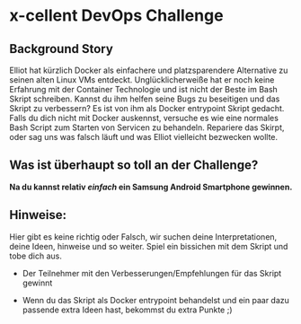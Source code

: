 # x-cellent DevOps Challenge

## Background Story


Elliot hat kürzlich Docker als einfachere und platzsparendere Alternative zu seinen alten Linux VMs entdeckt.
Unglücklicherweiße hat er noch keine Erfahrung mit der Container Technologie und ist nicht der Beste im Bash Skript schreiben.
Kannst du ihm helfen seine Bugs zu beseitigen und das Skript zu verbessern? Es ist von ihm als Docker entrypoint Skript gedacht.
Falls du dich nicht mit Docker auskennst, versuche es wie eine normales Bash Script zum Starten von Servicen zu behandeln.
Repariere das Skirpt, oder sag uns was falsch läuft und was Elliot vielleicht bezwecken wollte.


## Was ist überhaupt so toll an der Challenge?

__Na du kannst relativ _einfach_ ein Samsung Android Smartphone gewinnen.__


## Hinweise:

Hier gibt es keine richtig oder Falsch, wir suchen deine Interpretationen, deine Ideen, hinweise und so weiter. Spiel ein bissichen mit dem Skript und tobe dich aus.


* Der Teilnehmer mit den Verbesserungen/Empfehlungen für das Skript gewinnt


* Wenn du das Skript als Docker entrypoint behandelst und ein paar dazu passende extra Ideen hast, bekommst du extra Punkte ;)
